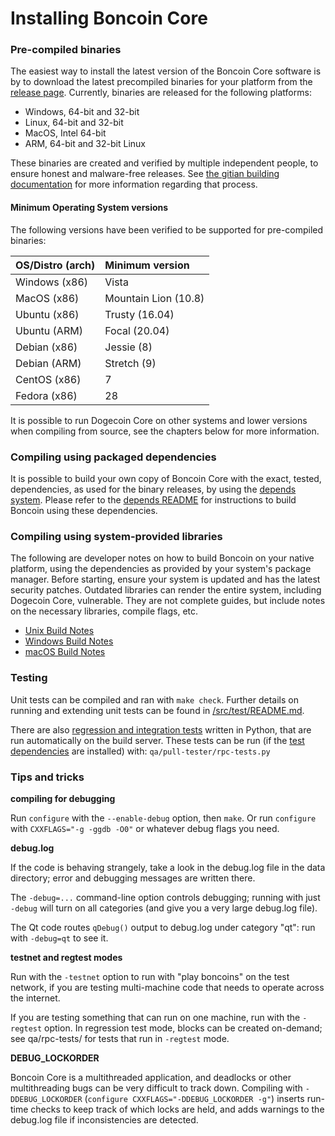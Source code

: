 # Installing Boncoin Core

### Pre-compiled binaries

The easiest way to install the latest version of the Boncoin Core software is
by to download the latest precompiled binaries for your platform from the
[release page](https://github.com/Boncoin/Boncoin-core/releases). Currently,
binaries are released for the following platforms:

- Windows, 64-bit and 32-bit
- Linux, 64-bit and 32-bit
- MacOS, Intel 64-bit
- ARM, 64-bit and 32-bit Linux

These binaries are created and verified by multiple independent people, to
ensure honest and malware-free releases. See
[the gitian building documentation](doc/gitian-building.md) for more information
regarding that process.

#### Minimum Operating System versions

The following versions have been verified to be supported for pre-compiled
binaries:

| OS/Distro (arch)  | Minimum version      |
| :---------------- | :------------------- |
| Windows (x86)     | Vista                |
| MacOS (x86)       | Mountain Lion (10.8) |
| Ubuntu (x86)      | Trusty (16.04)       |
| Ubuntu (ARM)      | Focal (20.04)        |
| Debian (x86)      | Jessie (8)           |
| Debian (ARM)      | Stretch (9)          |
| CentOS (x86)      | 7                    |
| Fedora (x86)      | 28                   |

It is possible to run Dogecoin Core on other systems and lower versions when
compiling from source, see the chapters below for more information.

### Compiling using packaged dependencies

It is possible to build your own copy of Boncoin Core with the exact, tested,
dependencies, as used for the binary releases, by using the
[depends system](depends/description.md). Please refer to the
[depends README](depends/README.md) for instructions to build Boncoin using
these dependencies.

### Compiling using system-provided libraries

  The following are developer notes on how to build Boncoin on your native
  platform, using the dependencies as provided by your system's package manager.
  Before starting, ensure your system is updated and has the latest security patches.
  Outdated libraries can render the entire system, including Dogecoin Core, vulnerable.
  They are not complete guides, but include notes on the necessary libraries,
  compile flags, etc.

  - [Unix Build Notes](doc/build-unix.md)
  - [Windows Build Notes](doc/build-windows.md)
  - [macOS Build Notes](doc/Building-Boncoin-1.14-for-Mac.md)

### Testing

Unit tests can be compiled and ran with `make check`. Further details on running
and extending unit tests can be found in [/src/test/README.md](/src/test/README.md).

There are also [regression and integration tests](/qa) written in Python, that
are run automatically on the build server. These tests can be run (if the
[test dependencies](/qa) are installed) with: `qa/pull-tester/rpc-tests.py`

### Tips and tricks

**compiling for debugging**

Run `configure` with the `--enable-debug` option, then `make`. Or run `configure` with
`CXXFLAGS="-g -ggdb -O0"` or whatever debug flags you need.

**debug.log**

If the code is behaving strangely, take a look in the debug.log file in the data directory;
error and debugging messages are written there.

The `-debug=...` command-line option controls debugging; running with just `-debug` will turn
on all categories (and give you a very large debug.log file).

The Qt code routes `qDebug()` output to debug.log under category "qt": run with `-debug=qt`
to see it.

**testnet and regtest modes**

Run with the `-testnet` option to run with "play boncoins" on the test network, if you
are testing multi-machine code that needs to operate across the internet.

If you are testing something that can run on one machine, run with the `-regtest` option.
In regression test mode, blocks can be created on-demand; see qa/rpc-tests/ for tests
that run in `-regtest` mode.

**DEBUG_LOCKORDER**

Boncoin Core is a multithreaded application, and deadlocks or other multithreading bugs
can be very difficult to track down. Compiling with `-DDEBUG_LOCKORDER` (`configure
CXXFLAGS="-DDEBUG_LOCKORDER -g"`) inserts run-time checks to keep track of which locks
are held, and adds warnings to the debug.log file if inconsistencies are detected.
